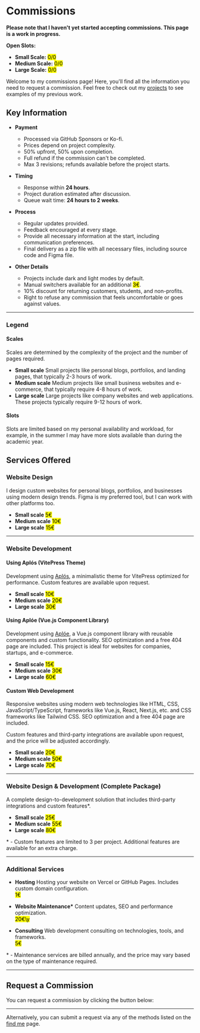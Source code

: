 # Commissions

**Please note that I haven't yet started accepting commissions. This page is a work in progress.**

**Open Slots:**

- **Small Scale:** <mark>0/0</mark> <!-- 2/2 -->
- **Medium Scale:** <mark>0/0</mark> <!-- 1/1 -->
- **Large Scale:** <mark>0/0</mark> <!-- 1/1 -->

Welcome to my commissions page! Here, you'll find all the information you need to request a commission. Feel free to check out my [projects](/projects) to see examples of my previous work.

## Key Information

<section class="non-cards">

- **Payment**
  - Processed via GitHub Sponsors or Ko-fi.
  - Prices depend on project complexity.
  - 50% upfront, 50% upon completion.
  - Full refund if the commission can't be completed.
  - Max 3 revisions; refunds available before the project starts.

- **Timing**
  - Response within **24 hours**.
  - Project duration estimated after discussion.
  - Queue wait time: **24 hours to 2 weeks**.

- **Process**
  - Regular updates provided.
  - Feedback encouraged at every stage.
  - Provide all necessary information at the start, including communication preferences.
  - Final delivery as a zip file with all necessary files, including source code and Figma file.

- **Other Details**
  - Projects include dark and light modes by default.
  - Manual switchers available for an additional <mark>3€</mark>.
  - 10% discount for returning customers, students, and non-profits.
  - Right to refuse any commission that feels uncomfortable or goes against values.

</section>

---

### Legend

#### Scales

Scales are determined by the complexity of the project and the number of pages required.

<section class="non-cards">

- **Small scale** Small projects like personal blogs, portfolios, and landing pages, that typically 2-3 hours of work.
- **Medium scale** Medium projects like small business websites and e-commerce, that typically require 4-8 hours of work.
- **Large scale** Large projects like company websites and web applications. These projects typically require 9-12 hours of work.

</section>

#### Slots

Slots are limited based on my personal availability and workload, for example, in the summer I may have more slots available than during the academic year.

## Services Offered

### Website Design

I design custom websites for personal blogs, portfolios, and businesses using modern design trends. Figma is my preferred tool, but I can work with other platforms too.

- **Small scale** <mark>5€</mark>
- **Medium scale** <mark>10€</mark>
- **Large scale** <mark>15€</mark>

---

### Website Development

#### Using Aplós (VitePress Theme)

Development using [Aplós](https://aplos.gxbs.dev), a minimalistic theme for VitePress optimized for performance. Custom features are available upon request.

- **Small scale** <mark>10€</mark>
- **Medium scale** <mark>20€</mark>
- **Large scale** <mark>30€</mark>

#### Using Aplóe (Vue.js Component Library)

Development using [Aplóe](https://aploe.gxbs.dev), a Vue.js component library with reusable components and custom functionality. SEO optimization and a free 404 page are included. This project is ideal for websites for companies, startups, and e-commerce.

- **Small scale** <mark>15€</mark>
- **Medium scale** <mark>30€</mark>
- **Large scale** <mark>60€</mark>

#### Custom Web Development

Responsive websites using modern web technologies like HTML, CSS, JavaScript/TypeScript, frameworks like Vue.js, React, Next.js, etc. and CSS
frameworks like Tailwind CSS. SEO optimization and a free 404 page are included.

Custom features and third-party integrations are available upon request, and the price will be adjusted accordingly.

- **Small scale** <mark>20€</mark>
- **Medium scale** <mark>50€</mark>
- **Large scale** <mark>70€</mark>

---

### Website Design & Development (Complete Package)

A complete design-to-development solution that includes third-party integrations and custom features\*.

- **Small scale** <mark>25€</mark>
- **Medium scale** <mark>55€</mark>
- **Large scale** <mark>80€</mark>

\* - Custom features are limited to 3 per project. Additional features are available for an extra charge.

---

### Additional Services

<section class="non-cards">

- **Hosting** Hosting your website on Vercel or GitHub Pages. Includes custom domain configuration.\
   <mark>1€</mark>

- **Website Maintenance\*** Content updates, SEO and performance optimization.\
   <mark>20€\y</mark>

- **Consulting** Web development consulting on technologies, tools, and frameworks.\
   <mark>5€</mark>

</section>

\* - Maintenance services are billed annually, and the price may vary based on the type of maintenance required.

---

## Request a Commission

You can request a commission by clicking the button below:

<CommissionForm />

---

Alternatively, you can submit a request via any of the methods listed on the [find me](/find) page.

<script setup lang="ts">
import CommissionForm from './.vitepress/theme/CommissionsForm.vue';
</script>
